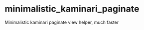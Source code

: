 minimalistic_kaminari_paginate
==============================

Minimalistic kaminari paginate view helper, much faster
